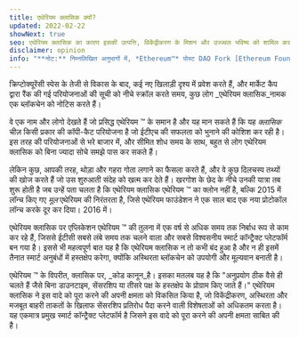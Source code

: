 ```yaml
---
title: एथेरियम क्लासिक क्यों?
updated: 2022-02-22
showNext: true
seo: एथेरियम क्लासिक का कारण इसकी उत्पत्ति, विकेंद्रीकरण के मिशन और उज्ज्वल भविष्य को शामिल करने का कारण है जो कोड के लिए धन्यवाद देता है।
disclaimer: opinion
info: "**नोट:** निम्नलिखित अनुभागों में, *Ethereum™* पोस्ट DAO Fork [Ethereum Foundation](https://ethereum.org) मेननेट चेन को संदर्भित करता है, जिसे Ethereum *protocol* के साथ भ्रमित नहीं होना चाहिए, जो कि है एथेरियम क्लासिक सहित कई ब्लॉकचेन परियोजनाओं का इस्तेमाल किया"
---
```


क्रिप्टोक्यूरेंसी स्पेस के तेजी से विकास के बाद, कई नए खिलाड़ी दृश्य में प्रवेश करते हैं, और मार्केट कैप द्वारा रैंक की गई परियोजनाओं की सूची को नीचे स्क्रॉल करते समय, कुछ लोग _एथेरियम क्लासिक_नामक एक ब्लॉकचेन को नोटिस करते हैं।

वे एक नाम और लोगो देखते हैं जो प्रसिद्ध एथेरियम ™ के समान है और यह मान सकते हैं कि यह _क्लासिक_ चीज़ किसी प्रकार की कॉपी-कैट परियोजना है जो ईटीएच की सफलता को भुनाने की कोशिश कर रही है। इस तरह की परियोजनाओं से भरे बाजार में, और सीमित शोध समय के साथ, बहुत से लोग एथेरियम क्लासिक को बिना ज्यादा सोचे समझे पास कर सकते हैं।

लेकिन कुछ, आपकी तरह, थोड़ा और गहरा गोता लगाने का फैसला करते हैं, और वे कुछ दिलचस्प तथ्यों की खोज करते हैं जो उस शुरुआती संदेह को खत्म कर देते हैं। खरगोश के छेद के नीचे उनकी यात्रा तब शुरू होती है जब उन्हें पता चलता है कि एथेरियम क्लासिक एथेरियम ™ का क्लोन नहीं है, बल्कि 2015 में लॉन्च किए गए *मूल* एथेरियम की निरंतरता है, जिसे एथेरियम फाउंडेशन ने एक साल बाद एक नया प्रोटोकॉल लॉन्च करके दूर कर दिया। 2016 में।

एथेरियम क्लासिक पर एप्लिकेशन एथेरियम ™ की तुलना में एक वर्ष से अधिक समय तक निर्बाध रूप से काम कर रहे हैं, जिससे ईटीसी सबसे लंबे समय तक चलने वाला और सबसे विश्वसनीय स्मार्ट कॉन्ट्रैक्ट प्लेटफॉर्म बन गया है। इससे भी महत्वपूर्ण बात यह है कि एथेरियम क्लासिक न तो कभी बंद हुआ है और न ही इसमें तैनात स्मार्ट अनुबंधों में हस्तक्षेप करेगा, क्योंकि अस्थिरता ब्लॉकचेन को उपयोगी और मूल्यवान बनाती है।

एथेरियम ™ के विपरीत, क्लासिक पर, _कोड कानून_है। इसका मतलब यह है कि "अनुप्रयोग ठीक वैसे ही चलते हैं जैसे बिना डाउनटाइम, सेंसरशिप या तीसरे पक्ष के हस्तक्षेप के प्रोग्राम किए जाते हैं।" एथेरियम क्लासिक ने इस वादे को पूरा करने की अपनी क्षमता को विकसित किया है, जो विकेंद्रीकरण, अस्थिरता और मजबूत बाहरी ताकतों के खिलाफ सेंसरशिप प्रतिरोध पैदा करने वाली विशेषताओं को अधिकतम करता है। यह एकमात्र प्रमुख स्मार्ट कॉन्ट्रैक्ट प्लेटफॉर्म है जिसने इस वादे को पूरा करने की अपनी क्षमता साबित की है।
